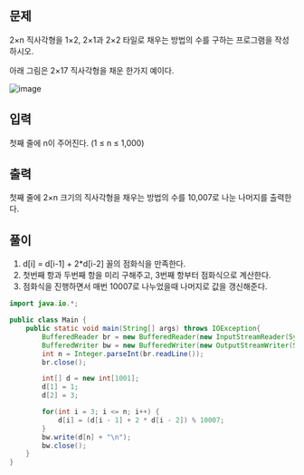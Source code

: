 ## 문제
2×n 직사각형을 1×2, 2×1과 2×2 타일로 채우는 방법의 수를 구하는 프로그램을 작성하시오.

아래 그림은 2×17 직사각형을 채운 한가지 예이다.

![image](https://user-images.githubusercontent.com/39729721/120075003-7d265600-c0da-11eb-9fef-67c7bb346a83.png)

## 입력
첫째 줄에 n이 주어진다. (1 ≤ n ≤ 1,000)

## 출력
첫째 줄에 2×n 크기의 직사각형을 채우는 방법의 수를 10,007로 나눈 나머지를 출력한다.

## 풀이
1. d[i] = d[i-1] + 2*d[i-2] 꼴의 점화식을 만족한다.
2. 첫번째 항과 두번째 항을 미리 구해주고, 3번째 항부터 점화식으로 계산한다.
3. 점화식을 진행하면서 매번 10007로 나누었을때 나머지로 값을 갱신해준다.

```java
import java.io.*;

public class Main {
    public static void main(String[] args) throws IOException{
        BufferedReader br = new BufferedReader(new InputStreamReader(System.in));
        BufferedWriter bw = new BufferedWriter(new OutputStreamWriter(System.out));
        int n = Integer.parseInt(br.readLine());
        br.close();

        int[] d = new int[1001];
        d[1] = 1;
        d[2] = 3;

        for(int i = 3; i <= n; i++) {
            d[i] = (d[i - 1] + 2 * d[i - 2]) % 10007;
        }
        bw.write(d[n] + "\n");
        bw.close();
    }
}
